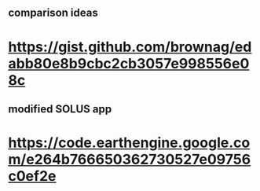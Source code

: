 
## comparison ideas
# https://gist.github.com/brownag/edabb80e8b9cbc2cb3057e998556e08c

## modified SOLUS app
# https://code.earthengine.google.com/e264b766650362730527e09756c0ef2e
